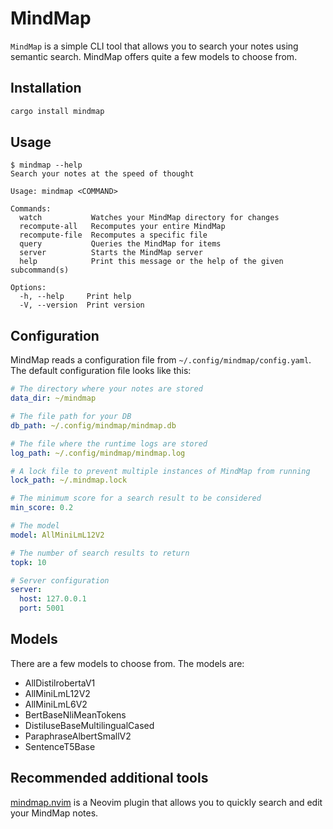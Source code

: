 # MindMap

`MindMap` is a simple CLI tool that allows you to search your notes using semantic search. MindMap offers quite a few models to choose from.

## Installation

```bash
cargo install mindmap
```

## Usage

```
$ mindmap --help
Search your notes at the speed of thought

Usage: mindmap <COMMAND>

Commands:
  watch           Watches your MindMap directory for changes
  recompute-all   Recomputes your entire MindMap
  recompute-file  Recomputes a specific file
  query           Queries the MindMap for items
  server          Starts the MindMap server
  help            Print this message or the help of the given subcommand(s)

Options:
  -h, --help     Print help
  -V, --version  Print version
```

## Configuration

MindMap reads a configuration file from `~/.config/mindmap/config.yaml`. The default configuration file looks like this:

```yaml
# The directory where your notes are stored
data_dir: ~/mindmap

# The file path for your DB
db_path: ~/.config/mindmap/mindmap.db

# The file where the runtime logs are stored
log_path: ~/.config/mindmap/mindmap.log

# A lock file to prevent multiple instances of MindMap from running
lock_path: ~/.mindmap.lock

# The minimum score for a search result to be considered
min_score: 0.2

# The model
model: AllMiniLmL12V2

# The number of search results to return
topk: 10

# Server configuration
server:
  host: 127.0.0.1
  port: 5001
```

## Models

There are a few models to choose from. The models are:
- AllDistilrobertaV1
- AllMiniLmL12V2
- AllMiniLmL6V2
- BertBaseNliMeanTokens
- DistiluseBaseMultilingualCased
- ParaphraseAlbertSmallV2
- SentenceT5Base

## Recommended additional tools

[mindmap.nvim](https://github.com/danimelchor/mindmap.nvim) is a Neovim plugin that allows you to quickly search and edit your MindMap notes.
